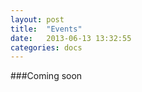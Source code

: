 ```yaml
---
layout: post
title:  "Events"
date:   2013-06-13 13:32:55
categories: docs
---
```


###Coming soon


<!--
    - Will allow hooks for:
    *  PreRouting  - Before we've routed the request       injection: Request / Response
    *  PostRouting - After we've routed the request        injection: Request / Response / Matched Route
    *  PreLoad     - Before we load data from the DB
    *  PostLoad    - After a result set has been generated injection: ResultSet
-->
